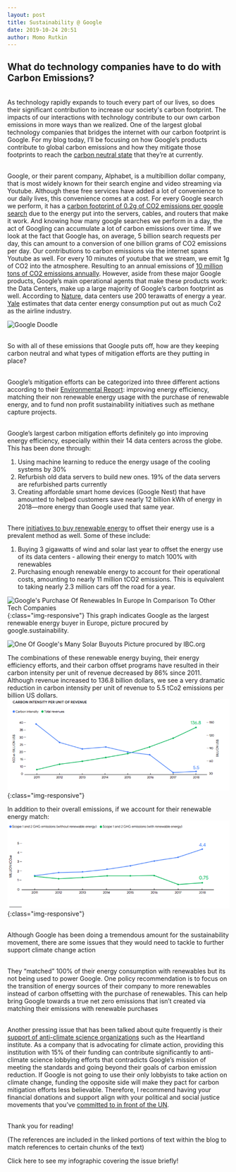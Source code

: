 ```yaml
---
layout: post
title: Sustainability @ Google 
date: 2019-10-24 20:51
author: Momo Rutkin
---
```


## What do technology companies have to do with Carbon Emissions? 
<br> As technology rapidly expands to touch every part of our lives, so does their significant contribution to increase our society's carbon footprint. The impacts of our interactions with technology contribute to our own carbon emissions in more ways than we realized. One of the largest global technology companies that bridges the internet with our carbon footprint is Google. For my blog today, I’ll be focusing on how Google’s products contribute to global carbon emissions and how they mitigate those footprints to reach the [carbon neutral state][wmbc] that they’re at currently.

<br> Google, or their parent company, Alphabet, is a multibillion dollar company, that is most widely known for their search engine and video streaming via Youtube. Although these free services have added a lot of convenience to our daily lives, this convenience comes at a cost. For every Google search we perform, it has a [carbon footprint of 0.2g of CO2 emissions per google search][telegraph] due to the energy put into the servers, cables, and routers that make it work.  And knowing how many google searches we perform in a day, the act of Googling can accumulate a lot of carbon emissions over time. If we look at the fact that Google has, on average, 5 billion search requests per day, this can amount to a conversion of one billion grams of CO2 emissions per day. Our contributions to carbon emissions via the internet spans Youtube as well. For every 10 minutes of youtube that we stream, we emit 1g of CO2 into the atmosphere. Resulting to an annual emissions of [10 million tons of CO2 emissions annually][wired]. However, aside from these major Google products, Google’s main operational agents that make these products work: the Data Centers, make up a large majority of Google’s carbon footprint as well. According to [Nature][nature], data centers use 200 terawatts of energy a year. [Yale][yale] estimates that data center energy consumption put out as much Co2 as the airline industry. 

 ![Google Doodle](https://greyhound.ie/wp-content/uploads/2019/08/google_logo_34.jpg)

 <br> So with all of these emissions that Google puts off, how are they keeping carbon neutral and what types of mitigation efforts are they putting in place?

<br>Google’s mitigation efforts can be categorized into three different actions according to their [Environmental Report][envrep]: improving energy efficiency, matching their non renewable energy usage with the purchase of renewable energy, and to fund non profit sustainability initiatives such as methane capture projects. 

<br>Google’s largest carbon mitigation efforts definitely go into improving energy efficiency, especially within their 14 data centers across the globe. This has been done through:
1. Using machine learning to reduce the energy usage of the cooling systems by 30%
2. Refurbish old data servers to build new ones. 19% of the data servers are refurbished parts currently 
3. Creating affordable smart home devices (Google Nest) that have amounted to helped customers save nearly 12 billion kWh of energy in 2018—more energy than Google used that same year.

<br> There [initiatives to buy renewable energy][ren] to offset their energy use is a prevalent method as well. Some of these include:
1. Buying 3 gigawatts of wind and solar last year to offset the energy use of its data centers - allowing their energy to match 100% with renewables 
2. Purchasing enough renewable energy to account for their operational costs, amounting to nearly 11 million tCO2 emissions. This is equivalent to taking nearly 2.3 million cars off the road for a year.

![Google's Purchase Of Renewables In Europe In Comparison To Other Tech Companies](https://cdn.zmescience.com/wp-content/uploads/2017/12/article-100percent-inline-1-1x.jpg){:class="img-responsive"}
This graph indicates Google as the largest renewable energy buyer in Europe, picture procured by google.sustainability. 

![One Of Google's Many Solar Buyouts](https://d3dh6of9cnaq4t.cloudfront.net/Pictures/480xAny/8/9/3/8893_googlesolarpanel_756449.jpg)
Picture procured by IBC.org

The combinations of these renewable energy buying, their energy efficiency efforts, and their carbon offset programs have resulted in  their carbon intensity per unit of revenue decreased by 86% since 2011. Although revenue increased to 136.8 billion dollars, we see a very dramatic reduction in carbon intensity per unit of revenue to 5.5 tCo2 emissions per billion US dollars. 
![Carbon Intesity Per Unit Of Revenue 2011-2018](/img/carbonintensity.png){:class="img-responsive"}

In addition to their overall emissions, if we account for their renewable energy match:
![GHG Emissions 2011-2018](/img/ghcemissions.png){:class="img-responsive"}

<br>Although Google has been doing a tremendous amount for the sustainability movement, there are some issues that they would need to tackle to further support climate change action

<br>They “matched” 100% of their energy consumption with renewables but its not being used to power Google. One policy recommendation is to focus on the transition of energy sources of their company to more renewables instead of carbon offsetting with the purchase of renewables. This can help bring Google towards a true net zero emissions that isn’t created via matching their emissions with renewable purchases 

<br>Another pressing issue that has been talked about quite frequently is their [support of anti-climate science organizations][bullet] such as the Heartland institute. As a company that is advocating for climate action, providing this institution with 15% of their funding can contribute significantly to anti-climate science lobbying efforts that contradicts Google’s mission of meeting the standards and going beyond their goals of carbon emission reduction. If Google is not going to use their only lobbyists to take action on climate change, funding the opposite side will make they pact for carbon mitigation efforts less believable. Therefore, I recommend having your financial donations and support align with your political and social justice movements that you’ve [committed to in front of the UN][un]. 

<br>Thank you for reading! 

(The references are included in the linked portions of text within the blog to match references to certain chunks of the text) 

Click here to see my infographic covering the issue briefly!






[wmbc]: https://www.wemeanbusinesscoalition.org/blog/google-carbon-neutrality-100-renewable-energy-beyond/

[telegraph]: https://www.telegraph.co.uk/technology/google/4217055/Two-Google-searches-produce-same-CO2-as-boiling-a-kettle.html

[wired]: https://www.wired.co.uk/article/youtube-digital-waste-interaction-design

[nature]: https://www.nature.com/articles/d41586-018-06610-y?utm_source=commission_junction&utm_medium=affiliate

[yale]: https://e360.yale.edu/features/energy-hogs-can-huge-data-centers-be-made-more-efficient

[envrep]: https://storage.googleapis.com/gweb-sustainability.appspot.com/pdf/Google_2018-Environmental-Report.pdf

[ren]: https://blog.google/outreach-initiatives/environment/meeting-our-match-buying-100-percent-renewable-energy/

[bullet]: https://thebulletin.org/2019/10/google-funds-climate-deniers/

[un]: https://qz.com/1713850/ahead-of-un-climate-summit-google-amazon-ikea-pledge-environmental-initiatives/







